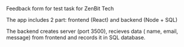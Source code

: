 Feedback form for test task for ZenBit Tech

The app includes 2 part: frontend (React) and backend (Node + SQL)

The backend creates server (port 3500), recieves data ( name, email, message) from frontend and records it in SQL database.
